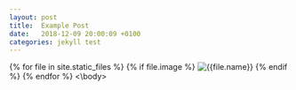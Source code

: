 ```yaml
---
layout: post
title:  Example Post
date:   2018-12-09 20:00:09 +0100
categories: jekyll test
---
```


<body>
{% for file in site.static_files %}
  {% if file.image %}
    <img src="{{file.path}}" alt="{{file.name}}">
  {% endif %}
{% endfor %}
<\body>
